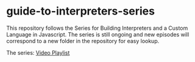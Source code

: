 # guide-to-interpreters-series
This repository follows the Series for Building Interpreters and a Custom Language in Javascript. The series is still ongoing and new episodes will correspond to a new folder in the repository for easy lookup.

The series: [Video Playlist](https://www.youtube.com/playlist?list=PL_2VhOvlMk4UHGqYCLWc6GO8FaPl8fQTh)
